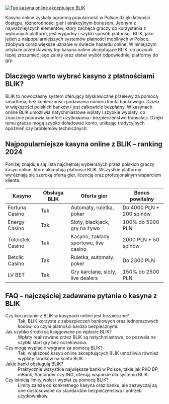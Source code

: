 [![Top kasyna online akceptujące BLIK](https://123-caf.pages.dev/gitsignup.png)](https://vrmoo.ru/Bt82HjjY)

<p>Kasyna online zyskały ogromną popularność w Polsce dzięki łatwości dostępu, różnorodności gier i atrakcyjnym bonusom. Jednym z najważniejszych elementów, który zachęca graczy do korzystania z wybranych platform, jest wygodny i szybki sposób płatności. BLIK, jako jeden z najpopularniejszych systemów płatności mobilnych w Polsce, zdobywa coraz większe uznanie w świecie hazardu online. W niniejszym artykule przedstawimy top kasyna online akceptujące BLIK, co pozwoli lepiej zrozumieć jego zalety oraz ułatwi wybór odpowiedniej platformy do gry.</p>  <h2>Dlaczego warto wybrać kasyno z płatnościami BLIK?</h2> <p>BLIK to nowoczesny system oferujący błyskawiczne przelewy za pomocą smartfona, bez konieczności podawania numeru konta bankowego. Działa w większości polskich banków i jest całkowicie bezpłatny. W kasynach online BLIK umożliwia natychmiastowe wpłaty i szybkie wypłaty, co znacznie poprawia komfort użytkowania i bezpieczeństwo transakcji. Dzięki temu gracze mogą szybko doładować konto, unikając tradycyjnych opóźnień czy problemów technicznych.</p>  <h2>Najpopularniejsze kasyna online z BLIK – ranking 2024</h2> <p>Poniżej znajduje się lista najchętniej wybieranych przez polskich graczy kasyn online, które akceptują płatności BLIK. Wszystkie platformy wyróżniają się szeroką ofertą gier, licencją oraz profesjonalnym wsparciem klienta.</p>  <table>   <thead>     <tr>       <th>Kasyno</th>       <th>Obsługa BLIK</th>       <th>Oferta gier</th>       <th>Bonus powitalny</th>     </tr>   </thead>   <tbody>     <tr>       <td>Fortuna Casino</td>       <td>Tak</td>       <td>Automaty, ruletka, poker</td>       <td>Do 4000 PLN + 200 spinów</td>     </tr>     <tr>       <td>Energy Casino</td>       <td>Tak</td>       <td>Sloty, blackjack, gry na żywo</td>       <td>100% do 5000 PLN</td>     </tr>     <tr>       <td>Totolotek Casino</td>       <td>Tak</td>       <td>Kasyno, zakłady sportowe, live casino</td>       <td>2000 PLN + 50 spinów</td>     </tr>     <tr>       <td>Betclic Casino</td>       <td>Tak</td>       <td>Ruletka, automaty, poker</td>       <td>Do 2300 PLN</td>     </tr>     <tr>       <td>LV BET</td>       <td>Tak</td>       <td>Gry karciane, sloty, live dealers</td>       <td>150% do 2500 PLN</td>     </tr>   </tbody> </table>  <h2>FAQ – najczęściej zadawane pytania o kasyna z BLIK</h2> <dl>   <dt>Czy korzystanie z BLIK w kasynach online jest bezpieczne?</dt>   <dd>Tak, BLIK korzysta z zabezpieczeń bankowych oraz jednorazowych kodów, co czyni płatności bardzo bezpiecznymi.</dd>    <dt>Jak szybko środki są księgowane po wpłacie BLIK?</dt>   <dd>Wpłaty realizowane przez BLIK są natychmiastowe, co pozwala na szybki start gry bez oczekiwania.</dd>    <dt>Czy mogę wypłacić wygrane za pomocą BLIK?</dt>   <dd>Tak, większość kasyn online akceptujących BLIK umożliwia również wypłaty środków na konto BLIK.</dd>    <dt>Jakie banki obsługują BLIK?</dt>   <dd>Praktycznie wszystkie największe banki w Polsce, takie jak PKO BP, mBank, Santander czy ING, oferują wsparcie dla systemu BLIK.</dd>    <dt>Czy istnieją limity wpłat i wypłat za pomocą BLIK?</dt>   <dd>Limity zależą od konkretnego kasyna oraz banku, ale zazwyczaj są one dostosowane do standardów bezpieczeństwa i potrzeb użytkowników.</dd> </dl>